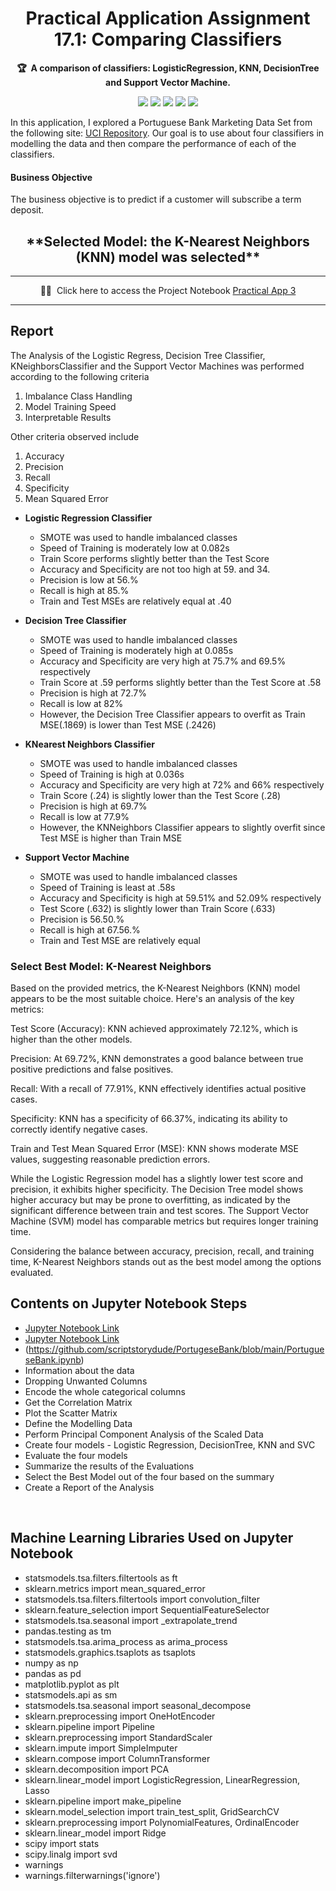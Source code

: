 <!-- markdownlint-disable -->
<h1 align="center">
   Practical Application Assignment 17.1: Comparing Classifiers 
    <br>
</h1>

<p align="center">
    <strong>🏆&nbsp; A comparison of classifiers: LogisticRegression, KNN, DecisionTree and Support Vector Machine.</strong>
</p>

<p align="center">
    <a href="https://github.com/pnanyaduba/kraftwerk/tree/main/practical_application_II_starter" title="Best-of-badge"><img src="https://ci.appveyor.com/api/projects/status/32r7s2skrgm9ubva?svg=true&passingText=master%20-%20OK"></a>
    <a href="#Contents" title="Project Count"><img src="https://img.shields.io/badge/projects-2nd-blue.svg?color=5ac4bf"></a>
    <a href="#Contribution" title="Contributions are welcome"><img src="https://img.shields.io/badge/contributions-welcome-green.svg"></a>
    <a href="#" title="Best-of Updates"><img src="https://img.shields.io/github/release-date/ml-tooling/best-of-ml-python?color=green&label=updated"></a>
    <a href="https://twitter.com/peteberc" title="Follow on Twitter"><img src="https://img.shields.io/twitter/follow/mltooling.svg?style=social&label=Follow"></a>
</p>

In this application, I explored a Portuguese Bank Marketing Data Set from the following site: [UCI Repository](https://archive.ics.uci.edu/ml/datasets/bank+marketing). Our goal is to use about four classifiers in modelling the data and then compare the performance of each of the classifiers. 

#### Business Objective
The business objective is to predict if a customer will subscribe a term deposit.

<h2 align="center">
   **Selected Model: the K-Nearest Neighbors (KNN) model was selected**
    <br>
</h2>

---

<p align="center">
     🧙‍♂️&nbsp; Click here to access the Project Notebook <a href="https://github.com/scriptstorydude/PortugeseBank/blob/main/PortugueseBank.ipynb">Practical App 3</a> <br>
   
</p>

---

## Report
The Analysis of the Logistic Regress, Decision Tree Classifier, KNeighborsClassifier and the Support Vector Machines was performed according to the following criteria
1. Imbalance Class Handling
2. Model Training Speed
3. Interpretable Results

Other criteria observed include
1. Accuracy
2. Precision
3. Recall
4. Specificity
5. Mean Squared Error

- **Logistic Regression Classifier**
    - SMOTE was used to handle imbalanced classes
    - Speed of Training is moderately low at 0.082s
    - Train Score performs slightly better than the Test Score
    - Accuracy and Specificity are not too high at 59. and 34.
    - Precision is low at 56.%
    - Recall is high at 85.%
    - Train and Test MSEs are relatively equal at .40
  
- **Decision Tree Classifier**
    - SMOTE was used to handle imbalanced classes
    - Speed of Training is moderately high at 0.085s
    - Accuracy and Specificity are very high at 75.7% and 69.5% respectively
    - Train Score at .59 performs slightly better than the Test Score  at .58
    - Precision is high at 72.7%
    - Recall is low at 82%
    - However, the Decision Tree Classifier appears to overfit as Train MSE(.1869) is lower than Test MSE (.2426)

- **KNearest Neighbors Classifier**
    - SMOTE was used to handle imbalanced classes
    - Speed of Training is high at 0.036s
    - Accuracy and Specificity are very high at 72% and 66% respectively
    - Train Score (.24) is slightly lower than the Test Score (.28)
    - Precision is high at 69.7%
    - Recall is low at 77.9%
    - However, the KNNeighbors Classifier appears to slightly overfit since Test MSE is higher than Train MSE
      
- **Support Vector Machine**
    - SMOTE was used to handle imbalanced classes
    - Speed of Training is least at .58s
    - Accuracy and Specificity is high at 59.51% and 52.09% respectively
    - Test Score (.632) is slightly lower than Train Score (.633)
    - Precision is 56.50.%
    - Recall is high at 67.56.%
    - Train and Test MSE are relatively equal


### **Select Best Model: K-Nearest Neighbors**
Based on the provided metrics, the K-Nearest Neighbors (KNN) model appears to be the most suitable choice. Here's an analysis of the key metrics:

Test Score (Accuracy): KNN achieved approximately 72.12%, which is higher than the other models.

Precision: At 69.72%, KNN demonstrates a good balance between true positive predictions and false positives.

Recall: With a recall of 77.91%, KNN effectively identifies actual positive cases.

Specificity: KNN has a specificity of 66.37%, indicating its ability to correctly identify negative cases.

Train and Test Mean Squared Error (MSE): KNN shows moderate MSE values, suggesting reasonable prediction errors.

While the Logistic Regression model has a slightly lower test score and precision, it exhibits higher specificity. The Decision Tree model shows higher accuracy but may be prone to overfitting, as indicated by the significant difference between train and test scores. The Support Vector Machine (SVM) model has comparable metrics but requires longer training time.

Considering the balance between accuracy, precision, recall, and training time, K-Nearest Neighbors stands out as the best model among the options evaluated.

## Contents on Jupyter Notebook Steps

- [Jupyter Notebook Link](https://github.com/pnanyaduba/PortugueseBank/blob/main/PortugueseBank.ipynb)
- [Jupyter Notebook Link](https://github.com/scriptstorydude/PortugueseBank/blob/main/PortugueseBank.ipynb)
- (https://github.com/scriptstorydude/PortugeseBank/blob/main/PortugueseBank.ipynb)
- Information about the data
- Dropping Unwanted Columns
- Encode the whole categorical columns
- Get the Correlation Matrix
- Plot the Scatter Matrix
- Define the Modelling Data
- Perform Principal Component Analysis of the Scaled Data
- Create four models - Logistic Regression, DecisionTree, KNN and SVC
- Evaluate the four models
- Summarize the results of the Evaluations
- Select the Best Model out of the four based on the summary
- Create a Report of the Analysis

<br>

## Machine Learning Libraries Used on Jupyter Notebook

- statsmodels.tsa.filters.filtertools as ft
- sklearn.metrics import mean_squared_error
- statsmodels.tsa.filters.filtertools import convolution_filter
- sklearn.feature_selection import SequentialFeatureSelector
- statsmodels.tsa.seasonal import _extrapolate_trend
- pandas.testing as tm
- statsmodels.tsa.arima_process as arima_process
- statsmodels.graphics.tsaplots as tsaplots
- numpy as np
- pandas as pd
- matplotlib.pyplot as plt
- statsmodels.api as sm
- statsmodels.tsa.seasonal import seasonal_decompose
- sklearn.preprocessing import OneHotEncoder
- sklearn.pipeline import Pipeline
- sklearn.preprocessing import StandardScaler
- sklearn.impute import SimpleImputer
- sklearn.compose import ColumnTransformer
- sklearn.decomposition import PCA
- sklearn.linear_model import LogisticRegression, LinearRegression, Lasso
- sklearn.pipeline import make_pipeline
- sklearn.model_selection import train_test_split, GridSearchCV
- sklearn.preprocessing import PolynomialFeatures, OrdinalEncoder
- sklearn.linear_model import Ridge
- scipy import stats
- scipy.linalg import svd
- warnings
- warnings.filterwarnings('ignore')
